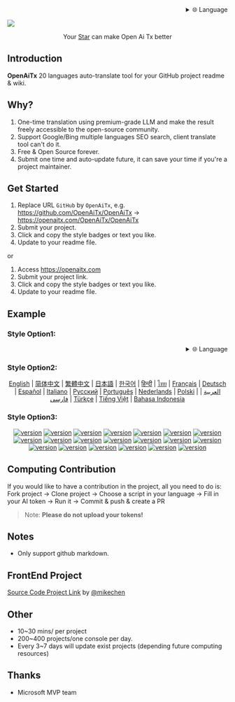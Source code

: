 <div align="right" >
  <details>
    <summary >🌐 Language</summary>
    <div>
      <div align="center">
         <a href="https://openaitx.github.io/view.html?user=OpenAiTx&project=OpenAiTx&lang=en">English</a>
         | <a href="https://openaitx.github.io/view.html?user=OpenAiTx&project=OpenAiTx&lang=zh-CN">简体中文</a>
         | <a href="https://openaitx.github.io/view.html?user=OpenAiTx&project=OpenAiTx&lang=zh-TW">繁體中文</a>
         | <a href="https://openaitx.github.io/view.html?user=OpenAiTx&project=OpenAiTx&lang=ja">日本語</a>
         | <a href="https://openaitx.github.io/view.html?user=OpenAiTx&project=OpenAiTx&lang=ko">한국어</a>
         | <a href="https://openaitx.github.io/view.html?user=OpenAiTx&project=OpenAiTx&lang=hi">हिन्दी</a>
         | <a href="https://openaitx.github.io/view.html?user=OpenAiTx&project=OpenAiTx&lang=th">ไทย</a>
         | <a href="https://openaitx.github.io/view.html?user=OpenAiTx&project=OpenAiTx&lang=fr">Français</a>
         | <a href="https://openaitx.github.io/view.html?user=OpenAiTx&project=OpenAiTx&lang=de">Deutsch</a>
         | <a href="https://openaitx.github.io/view.html?user=OpenAiTx&project=OpenAiTx&lang=es">Español</a>
         | <a href="https://openaitx.github.io/view.html?user=OpenAiTx&project=OpenAiTx&lang=it">Itapano</a>
         | <a href="https://openaitx.github.io/view.html?user=OpenAiTx&project=OpenAiTx&lang=ru">Русский</a>
         | <a href="https://openaitx.github.io/view.html?user=OpenAiTx&project=OpenAiTx&lang=pt">Português</a>
         | <a href="https://openaitx.github.io/view.html?user=OpenAiTx&project=OpenAiTx&lang=nl">Nederlands</a>
         | <a href="https://openaitx.github.io/view.html?user=OpenAiTx&project=OpenAiTx&lang=pl">Polski</a>
         | <a href="https://openaitx.github.io/view.html?user=OpenAiTx&project=OpenAiTx&lang=ar">العربية</a>
         | <a href="https://openaitx.github.io/view.html?user=OpenAiTx&project=OpenAiTx&lang=fa">فارسی</a>
         | <a href="https://openaitx.github.io/view.html?user=OpenAiTx&project=OpenAiTx&lang=tr">Türkçe</a>
         | <a href="https://openaitx.github.io/view.html?user=OpenAiTx&project=OpenAiTx&lang=vi">Tiếng Việt</a>
         | <a href="https://openaitx.github.io/view.html?user=OpenAiTx&project=OpenAiTx&lang=id">Bahasa Indonesia</a>
      </div>
    </div>
  </details>
</div>

![](https://openaitx.github.io/logo_crop.png)



<div align="center">
 Your <a href="https://github.com/OpenAiTx/OpenAiTx">Star</a>  can make Open Ai Tx better
</div>


## Introduction

**OpenAiTx** 20 languages auto-translate tool for your GitHub project readme & wiki.

## Why?

1. One-time translation using premium-grade LLM and make the result freely accessible to the open-source community.
2. Support Google/Bing multiple languages SEO search, client translate tool can't do it.
3. Free & Open Source forever.
4. Submit one time and auto-update future, it can save your time if you're a project maintainer.


## Get Started

1. Replace URL `GitHub` by `OpenAiTx`, e.g. https://github.com/OpenAiTx/OpenAiTx → https://openaitx.com/OpenAiTx/OpenAiTx  
2. Submit your project.
3. Click and copy the style badges or text you like.
4. Update to your readme file.

or

1. Access https://openaitx.com
2. Submit your project link.
3. Click and copy the style badges or text you like.
4. Update to your readme file.

## Example

### Style Option1:

<div align="right" >
  <details>
    <summary >🌐 Language</summary>
    <div>
      <div align="center">
         <a href="https://openaitx.github.io/view.html?user=OpenAiTx&project=OpenAiTx&lang=en">English</a>
         | <a href="https://openaitx.github.io/view.html?user=OpenAiTx&project=OpenAiTx&lang=zh-CN">简体中文</a>
         | <a href="https://openaitx.github.io/view.html?user=OpenAiTx&project=OpenAiTx&lang=zh-TW">繁體中文</a>
         | <a href="https://openaitx.github.io/view.html?user=OpenAiTx&project=OpenAiTx&lang=ja">日本語</a>
         | <a href="https://openaitx.github.io/view.html?user=OpenAiTx&project=OpenAiTx&lang=ko">한국어</a>
         | <a href="https://openaitx.github.io/view.html?user=OpenAiTx&project=OpenAiTx&lang=hi">हिन्दी</a>
         | <a href="https://openaitx.github.io/view.html?user=OpenAiTx&project=OpenAiTx&lang=th">ไทย</a>
         | <a href="https://openaitx.github.io/view.html?user=OpenAiTx&project=OpenAiTx&lang=fr">Français</a>
         | <a href="https://openaitx.github.io/view.html?user=OpenAiTx&project=OpenAiTx&lang=de">Deutsch</a>
         | <a href="https://openaitx.github.io/view.html?user=OpenAiTx&project=OpenAiTx&lang=es">Español</a>
         | <a href="https://openaitx.github.io/view.html?user=OpenAiTx&project=OpenAiTx&lang=it">Itapano</a>
         | <a href="https://openaitx.github.io/view.html?user=OpenAiTx&project=OpenAiTx&lang=ru">Русский</a>
         | <a href="https://openaitx.github.io/view.html?user=OpenAiTx&project=OpenAiTx&lang=pt">Português</a>
         | <a href="https://openaitx.github.io/view.html?user=OpenAiTx&project=OpenAiTx&lang=nl">Nederlands</a>
         | <a href="https://openaitx.github.io/view.html?user=OpenAiTx&project=OpenAiTx&lang=pl">Polski</a>
         | <a href="https://openaitx.github.io/view.html?user=OpenAiTx&project=OpenAiTx&lang=ar">العربية</a>
         | <a href="https://openaitx.github.io/view.html?user=OpenAiTx&project=OpenAiTx&lang=fa">فارسی</a>
         | <a href="https://openaitx.github.io/view.html?user=OpenAiTx&project=OpenAiTx&lang=tr">Türkçe</a>
         | <a href="https://openaitx.github.io/view.html?user=OpenAiTx&project=OpenAiTx&lang=vi">Tiếng Việt</a>
         | <a href="https://openaitx.github.io/view.html?user=OpenAiTx&project=OpenAiTx&lang=id">Bahasa Indonesia</a>
      </div>
    </div>
  </details>
</div>


### Style Option2:

<p align="center">
  <a href="https://openaitx.github.io/view.html?user=OpenAiTx&project=OpenAiTx&lang=en">English</a> |
  <a href="https://openaitx.github.io/view.html?user=OpenAiTx&project=OpenAiTx&lang=zh-CN">简体中文</a> |
  <a href="https://openaitx.github.io/view.html?user=OpenAiTx&project=OpenAiTx&lang=zh-TW">繁體中文</a> |
  <a href="https://openaitx.github.io/view.html?user=OpenAiTx&project=OpenAiTx&lang=ja">日本語</a> |
  <a href="https://openaitx.github.io/view.html?user=OpenAiTx&project=OpenAiTx&lang=ko">한국어</a> |
  <a href="https://openaitx.github.io/view.html?user=OpenAiTx&project=OpenAiTx&lang=hi">हिन्दी</a> |
  <a href="https://openaitx.github.io/view.html?user=OpenAiTx&project=OpenAiTx&lang=th">ไทย</a> |
  <a href="https://openaitx.github.io/view.html?user=OpenAiTx&project=OpenAiTx&lang=fr">Français</a> |
  <a href="https://openaitx.github.io/view.html?user=OpenAiTx&project=OpenAiTx&lang=de">Deutsch</a> |
  <a href="https://openaitx.github.io/view.html?user=OpenAiTx&project=OpenAiTx&lang=es">Español</a> |
  <a href="https://openaitx.github.io/view.html?user=OpenAiTx&project=OpenAiTx&lang=it">Italiano</a> |
  <a href="https://openaitx.github.io/view.html?user=OpenAiTx&project=OpenAiTx&lang=ru">Русский</a> |
  <a href="https://openaitx.github.io/view.html?user=OpenAiTx&project=OpenAiTx&lang=pt">Português</a> |
  <a href="https://openaitx.github.io/view.html?user=OpenAiTx&project=OpenAiTx&lang=nl">Nederlands</a> |
  <a href="https://openaitx.github.io/view.html?user=OpenAiTx&project=OpenAiTx&lang=pl">Polski</a> |
  <a href="https://openaitx.github.io/view.html?user=OpenAiTx&project=OpenAiTx&lang=ar">العربية</a> |
  <a href="https://openaitx.github.io/view.html?user=OpenAiTx&project=OpenAiTx&lang=fa">فارسی</a> |
  <a href="https://openaitx.github.io/view.html?user=OpenAiTx&project=OpenAiTx&lang=tr">Türkçe</a> |
  <a href="https://openaitx.github.io/view.html?user=OpenAiTx&project=OpenAiTx&lang=vi">Tiếng Việt</a> |
  <a href="https://openaitx.github.io/view.html?user=OpenAiTx&project=OpenAiTx&lang=id">Bahasa Indonesia</a>
</p>

### Style Option3:


<div align="center"><p><a href="https://openaitx.github.io/view.html?user=OpenAiTx&project=OpenAiTx&lang=en"><img src="https://img.shields.io/badge/EN-white" alt="version"></a> <a href="https://openaitx.github.io/view.html?user=OpenAiTx&project=OpenAiTx&lang=zh-CN"><img src="https://img.shields.io/badge/简中-white" alt="version"></a> <a href="https://openaitx.github.io/view.html?user=OpenAiTx&project=OpenAiTx&lang=zh-TW"><img src="https://img.shields.io/badge/繁中-white" alt="version"></a> <a href="https://openaitx.github.io/view.html?user=OpenAiTx&project=OpenAiTx&lang=ja"><img src="https://img.shields.io/badge/日本語-white" alt="version"></a> <a href="https://openaitx.github.io/view.html?user=OpenAiTx&project=OpenAiTx&lang=ko"><img src="https://img.shields.io/badge/한국어-white" alt="version"></a> <a href="https://openaitx.github.io/view.html?user=OpenAiTx&project=OpenAiTx&lang=hi"><img src="https://img.shields.io/badge/हिन्दी-white" alt="version"></a> <a href="https://openaitx.github.io/view.html?user=OpenAiTx&project=OpenAiTx&lang=th"><img src="https://img.shields.io/badge/ไทย-white" alt="version"></a> <a href="https://openaitx.github.io/view.html?user=OpenAiTx&project=OpenAiTx&lang=fr"><img src="https://img.shields.io/badge/Français-white" alt="version"></a> <a href="https://openaitx.github.io/view.html?user=OpenAiTx&project=OpenAiTx&lang=de"><img src="https://img.shields.io/badge/Deutsch-white" alt="version"></a> <a href="https://openaitx.github.io/view.html?user=OpenAiTx&project=OpenAiTx&lang=es"><img src="https://img.shields.io/badge/Español-white" alt="version"></a> <a href="https://openaitx.github.io/view.html?user=OpenAiTx&project=OpenAiTx&lang=it"><img src="https://img.shields.io/badge/Italiano-white" alt="version"></a> <a href="https://openaitx.github.io/view.html?user=OpenAiTx&project=OpenAiTx&lang=ru"><img src="https://img.shields.io/badge/Русский-white" alt="version"></a> <a href="https://openaitx.github.io/view.html?user=OpenAiTx&project=OpenAiTx&lang=pt"><img src="https://img.shields.io/badge/Português-white" alt="version"></a> <a href="https://openaitx.github.io/view.html?user=OpenAiTx&project=OpenAiTx&lang=nl"><img src="https://img.shields.io/badge/Nederlands-white" alt="version"></a> <a href="https://openaitx.github.io/view.html?user=OpenAiTx&project=OpenAiTx&lang=pl"><img src="https://img.shields.io/badge/Polski-white" alt="version"></a> <a href="https://openaitx.github.io/view.html?user=OpenAiTx&project=OpenAiTx&lang=ar"><img src="https://img.shields.io/badge/العربية-white" alt="version"></a> <a href="https://openaitx.github.io/view.html?user=OpenAiTx&project=OpenAiTx&lang=fa"><img src="https://img.shields.io/badge/فارسی-white" alt="version"></a> <a href="https://openaitx.github.io/view.html?user=OpenAiTx&project=OpenAiTx&lang=tr"><img src="https://img.shields.io/badge/Türkçe-white" alt="version"></a> <a href="https://openaitx.github.io/view.html?user=OpenAiTx&project=OpenAiTx&lang=vi"><img src="https://img.shields.io/badge/Tiếng Việt-white" alt="version"></a> <a href="https://openaitx.github.io/view.html?user=OpenAiTx&project=OpenAiTx&lang=id"><img src="https://img.shields.io/badge/Bahasa Indonesia-white" alt="version"></a> </p></div>




## Computing Contribution 

If you would like to have a contribution in the project, all you need to do is:
Fork project → Clone project → Choose a script in your language → Fill in your AI token  → Run it → Commit & push & create a PR

> Note: **Please do not upload your tokens!**



## Notes

- Only support github markdown. 



## FrontEnd Project
[Source Code Project Link](https://github.com/OpenAiTx/OpenAiTx_FrontEnd) by [@mikechen](https://github.com/mikechen-git)

## Other

- 10~30 mins/ per project
- 200~400 projects/one console per day.
- Every 3~7 days will update exist projects (depending future computing resources)



## Thanks

- Microsoft MVP team
